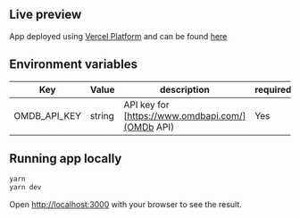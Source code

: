 ## Live preview

App deployed using [Vercel Platform](https://vercel.com/new?utm_medium=default-template&filter=next.js&utm_source=create-next-app&utm_campaign=create-next-app-readme) and can be found [here](https://hero-spin-psi.vercel.app/)

## Environment variables

| Key          | Value  | description                                      | required |
| ------------ | ------ | ------------------------------------------------ | -------- |
| OMDB_API_KEY | string | API key for [https://www.omdbapi.com/](OMDb API) | Yes      |

## Running app locally

```bash
yarn
yarn dev
```

Open [http://localhost:3000](http://localhost:3000) with your browser to see the result.
